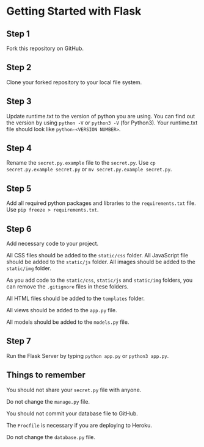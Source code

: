 # Getting Started with Flask

## Step 1

Fork this repository on GitHub. 

## Step 2

Clone your forked repository to your local file system.

## Step 3

Update runtime.txt to the version of python you are using. You can find out the version by using `python -V` or `python3 -V` (for Python3). Your runtime.txt file should look like `python-<VERSION NUMBER>`.

## Step 4

Rename the `secret.py.example` file to the `secret.py`. Use `cp secret.py.example secret.py` or `mv secret.py.example secret.py`.

## Step 5

Add all required python packages and libraries to the `requirements.txt` file. Use `pip freeze > requirements.txt`.

## Step 6

Add necessary code to your project. 

All CSS files should be added to the `static/css` folder. All JavaScript file should be added to the `static/js` folder. All images should be added to the `static/img` folder. 

As you add code to the `static/css`, `static/js` and `static/img` folders, you can remove the `.gitignore` files in these folders.

All HTML files should be added to the `templates` folder. 

All views should be added to the `app.py` file. 

All models should be added to the `models.py` file. 

## Step 7

Run the Flask Server by typing `python app.py` or `python3 app.py`.


## Things to remember

You should not share your `secret.py` file with anyone.

Do not change the `manage.py` file.

You should not commit your database file to GitHub.

The `Procfile` is necessary if you are deploying to Heroku.

Do not change the `database.py` file.

